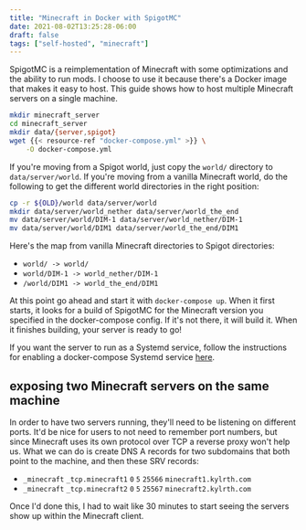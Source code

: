 ```yaml
---
title: "Minecraft in Docker with SpigotMC"
date: 2021-08-02T13:25:28-06:00
draft: false
tags: ["self-hosted", "minecraft"]
---
```


SpigotMC is a reimplementation of Minecraft with some optimizations and the ability to run mods. I choose to use it because there's a Docker image that makes it easy to host. This guide shows how to host multiple Minecraft servers on a single machine.

```sh
mkdir minecraft_server
cd minecraft_server
mkdir data/{server,spigot}
wget {{< resource-ref "docker-compose.yml" >}} \
    -O docker-compose.yml
```

If you're moving from a Spigot world, just copy the `world/` directory to `data/server/world`. If you're moving from a vanilla Minecraft world, do the following to get the different world directories in the right position:

```sh
cp -r ${OLD}/world data/server/world
mkdir data/server/world_nether data/server/world_the_end
mv data/server/world/DIM-1 data/server/world_nether/DIM-1
mv data/server/world/DIM1 data/server/world_the_end/DIM1
```

Here's the map from vanilla Minecraft directories to Spigot directories:

- `world/ -> world/`
- `world/DIM-1 -> world_nether/DIM-1`
- `/world/DIM1 -> world_the_end/DIM1`

At this point go ahead and start it with `docker-compose up`. When it first starts, it looks for a build of SpigotMC for the Minecraft version you specified in the docker-compose config. If it's not there, it will build it. When it finishes building, your server is ready to go!

If you want the server to run as a Systemd service, follow the instructions for enabling a docker-compose Systemd service [here](https://kylrth.com/post/matrix-setup/#enabling-the-services-with-systemd).

## exposing two Minecraft servers on the same machine

In order to have two servers running, they'll need to be listening on different ports. It'd be nice for users to not need to remember port numbers, but since Minecraft uses its own protocol over TCP a reverse proxy won't help us. What we can do is create DNS A records for two subdomains that both point to the machine, and then these SRV records:

- `_minecraft` `_tcp.minecraft1` `0` `5` `25566` `minecraft1.kylrth.com`
- `_minecraft` `_tcp.minecraft2` `0` `5` `25567` `minecraft2.kylrth.com`

Once I'd done this, I had to wait like 30 minutes to start seeing the servers show up within the Minecraft client.
